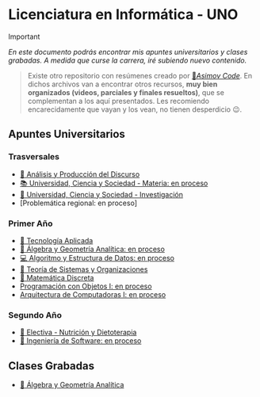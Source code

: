 # Licenciatura en Informática - UNO

> [!IMPORTANT]
> *En este documento podrás encontrar mis apuntes universitarios y clases grabadas. A medida que curse la carrera, iré subiendo nuevo contenido.*

> Existe otro repositorio con resúmenes creado por [🤖*Asimov Code*](https://gist.github.com/francopig/483c2941f879668c5dd8599bf47d11df). En dichos archivos van a encontrar otros recursos, **muy bien organizados (videos, parciales y finales resueltos)**, que se complementan a los aquí presentados.  Les recomiendo encarecidamente que vayan y los vean, no tienen desperdicio 😉. 

## Apuntes Universitarios
### Trasversales
- [📑 Análisis y Producción del Discurso](https://boiled-latency-a3c.notion.site/An-lisis-y-Producci-n-del-Discurso-a986eed83c43430194b0c8f241dc6a45?pvs=4)
- [📚 Universidad, Ciencia y Sociedad - Materia: en proceso]()
- [📜 Universidad, Ciencia y Sociedad - Investigación](https://boiled-latency-a3c.notion.site/UCS-Investigaci-n-6d56a316017a46f5b08c02e63ee04c02?pvs=4)
- [Problemática regional: en proceso]
### Primer Año
- [📡 Tecnología Aplicada](https://boiled-latency-a3c.notion.site/Tecnolog-a-Aplicada-2ba5ec36884b4e7f8a75190f323caa6a)
- [📐 Álgebra y Geometría Analítica: en proceso]()
- [💻 Algoritmo y Estructura de Datos: en proceso]()
- [💼 Teoría de Sistemas y Organizaciones](https://boiled-latency-a3c.notion.site/Teor-a-de-Sistemas-y-Organizaciones-61d9902cccaf400dad3478761cc4e14b?pvs=4)
- [📍 Matemática Discreta](https://boiled-latency-a3c.notion.site/Matem-tica-Discreta-6e59b337e02143d7bcb7b38bd62ae8f9)
- [Programación con Objetos I: en proceso]()
- [Arquitectura de Computadoras I: en proceso]()
### Segundo Año
- [🍎 Electiva - Nutrición y Dietoterapia](https://boiled-latency-a3c.notion.site/Nutrici-n-y-Dietoterapia-27e6a27df6304eef951ce796bbab7f4d?pvs=4)
- [📓 Ingeniería de Software: en proceso]()


## Clases Grabadas
- [📐 Álgebra y Geometría Analítica](https://youtube.com/playlist?list=PLbEQwRJSWJ11hx5Mx9ifD6BO1nQ7onMr7&si=fdrzUT1DbmrHNPP5)



